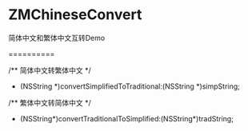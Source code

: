 # ZMChineseConvert

简体中文和繁体中文互转Demo

==========

/** 简体中文转繁体中文 */
+ (NSString *)convertSimplifiedToTraditional:(NSString *)simpString;


/** 繁体中文转简体中文 */
+ (NSString*)convertTraditionalToSimplified:(NSString*)tradString;

